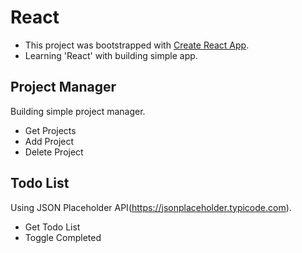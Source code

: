 # React

- This project was bootstrapped with [Create React App](https://github.com/facebook/create-react-app).
- Learning 'React' with building simple app.

## Project Manager
Building simple project manager.

- Get Projects
- Add Project
- Delete Project


## Todo List
Using JSON Placeholder API(https://jsonplaceholder.typicode.com).

- Get Todo List
- Toggle Completed